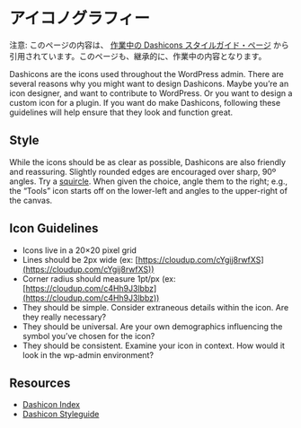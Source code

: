 <!-- 
# Iconography
-->
# アイコノグラフィー

<!-- 
Note: The contents in this page were taken from the [work in progress Dashicons styleguide page](https://make.wordpress.org/design/dashicons-style-guide/). This is also, by inheritance, a work in progress
-->
注意: このページの内容は、 [作業中の Dashicons スタイルガイド・ページ](https://make.wordpress.org/design/dashicons-style-guide/) から引用されています。このページも、継承的に、作業中の内容となります。

Dashicons are the icons used throughout the WordPress admin. There are several reasons why you might want to design Dashicons. Maybe you’re an icon designer, and want to contribute to WordPress. Or you want to design a custom icon for a plugin. If you want do make Dashicons, following these guidelines will help ensure that they look and function great.

## Style

While the icons should be as clear as possible, Dashicons are also friendly and reassuring. Slightly rounded edges are encouraged over sharp, 90º angles. Try a [squircle](http://cl.ly/image/3W0g2P313Q0A "Squircle"). When given the choice, angle them to the right; e.g., the “Tools” icon starts off on the lower-left and angles to the upper-right of the canvas.

## Icon Guidelines

*   Icons live in a 20×20 pixel grid
*   Lines should be 2px wide (ex: [https://cloudup.com/cYgij8rwfXS](https://cloudup.com/cYgij8rwfXS))
*   Corner radius should measure 1pt/px (ex: [https://cloudup.com/c4Hh9J3lbbz](https://cloudup.com/c4Hh9J3lbbz))
*   They should be simple. Consider extraneous details within the icon. Are they really necessary?
*   They should be universal. Are your own demographics influencing the symbol you’ve chosen for the icon?
*   They should be consistent. Examine your icon in context. How would it look in the wp-admin environment?

## Resources

*   [Dashicon Index](https://developer.wordpress.org/resource/dashicons/)
*   [Dashicon Styleguide](https://make.wordpress.org/design/dashicons-style-guide/)